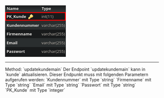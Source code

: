 ![Database Image of Table kunde](../img/updatekundemain.png)

<hr>
Method: `updatekundemain`
Der Endpoint `updatekundemain` kann in `kunde` aktualisieren.
Dieser Endpunkt muss mit folgenden Parametern aufgerufen werden:
`Kundennummer` mit Type `string`
`Firmenname` mit Type `string`
`Email` mit Type `string`
`Passwort` mit Type `string`
`PK_Kunde` mit Type `integer`